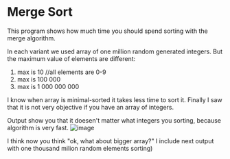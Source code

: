 # Merge Sort
This program shows how much time you should spend sorting with the merge algorithm.

In each variant we used array of one million random generated integers.
But the maximum value of elements are different:
1. max is 10 //all elements are 0-9
2. max is 100 000
3. max is 1 000 000 000

I know when array is minimal-sorted it takes less time to sort it.
Finally I saw that it is not very objective if you have an array of integers.

Output show you that it doesen't matter what integers you sorting, because algorithm is very fast.
![image](https://user-images.githubusercontent.com/29590727/133067604-86844c12-bdf7-4c6d-bad0-91f7d92dcd61.png)

I think now you think "ok, what about bigger array?"
I include next output with one thousand milion random elements sorting)

